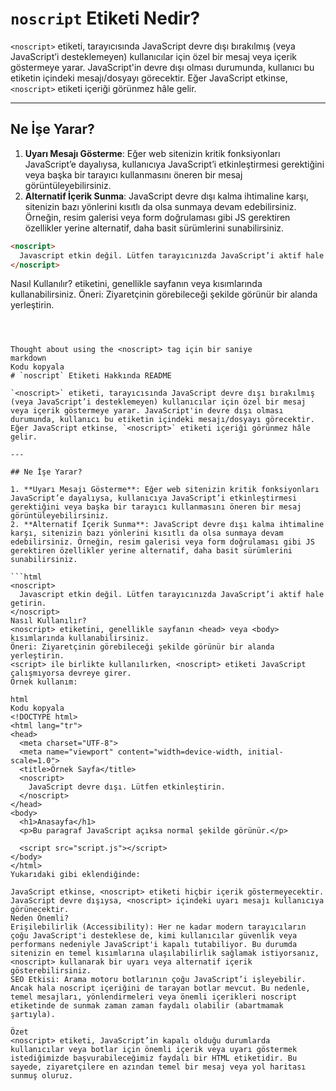 # `noscript` Etiketi Nedir?

`<noscript>` etiketi, tarayıcısında JavaScript devre dışı bırakılmış (veya JavaScript’i desteklemeyen) kullanıcılar için özel bir mesaj veya içerik göstermeye yarar. JavaScript'in devre dışı olması durumunda, kullanıcı bu etiketin içindeki mesajı/dosyayı görecektir. Eğer JavaScript etkinse, `<noscript>` etiketi içeriği görünmez hâle gelir.

---

## Ne İşe Yarar?

1. **Uyarı Mesajı Gösterme**: Eğer web sitenizin kritik fonksiyonları JavaScript’e dayalıysa, kullanıcıya JavaScript’i etkinleştirmesi gerektiğini veya başka bir tarayıcı kullanmasını öneren bir mesaj görüntüleyebilirsiniz.
2. **Alternatif İçerik Sunma**: JavaScript devre dışı kalma ihtimaline karşı, sitenizin bazı yönlerini kısıtlı da olsa sunmaya devam edebilirsiniz. Örneğin, resim galerisi veya form doğrulaması gibi JS gerektiren özellikler yerine alternatif, daha basit sürümlerini sunabilirsiniz.

```html
<noscript>
  Javascript etkin değil. Lütfen tarayıcınızda JavaScript’i aktif hale getirin.
</noscript>

```

Nasıl Kullanılır?
<noscript> etiketini, genellikle sayfanın <head> veya <body> kısımlarında kullanabilirsiniz.
Öneri: Ziyaretçinin görebileceği şekilde görünür bir alanda yerleştirin.
<script> ile birlikte kullanılırken, <noscript> etiketi JavaScript çalışmıyorsa devreye girer.

Örnek kullanım:

```html
<!DOCTYPE html>
<html lang="tr">
<head>
  <meta charset="UTF-8">
  <meta name="viewport" content="width=device-width, initial-scale=1.0">
  <title>Örnek Sayfa</title>
  <noscript>
    JavaScript devre dışı. Lütfen etkinleştirin.
  </noscript>
</head>
<body>
  <h1>Anasayfa</h1>
  <p>Bu paragraf JavaScript açıksa normal şekilde görünür.</p>

  <script src="script.js"></script>
</body>
</html>

```



Thought about using the <noscript> tag için bir saniye
markdown
Kodu kopyala
# `noscript` Etiketi Hakkında README

`<noscript>` etiketi, tarayıcısında JavaScript devre dışı bırakılmış (veya JavaScript’i desteklemeyen) kullanıcılar için özel bir mesaj veya içerik göstermeye yarar. JavaScript'in devre dışı olması durumunda, kullanıcı bu etiketin içindeki mesajı/dosyayı görecektir. Eğer JavaScript etkinse, `<noscript>` etiketi içeriği görünmez hâle gelir.

---

## Ne İşe Yarar?

1. **Uyarı Mesajı Gösterme**: Eğer web sitenizin kritik fonksiyonları JavaScript’e dayalıysa, kullanıcıya JavaScript’i etkinleştirmesi gerektiğini veya başka bir tarayıcı kullanmasını öneren bir mesaj görüntüleyebilirsiniz.
2. **Alternatif İçerik Sunma**: JavaScript devre dışı kalma ihtimaline karşı, sitenizin bazı yönlerini kısıtlı da olsa sunmaya devam edebilirsiniz. Örneğin, resim galerisi veya form doğrulaması gibi JS gerektiren özellikler yerine alternatif, daha basit sürümlerini sunabilirsiniz.

```html
<noscript>
  Javascript etkin değil. Lütfen tarayıcınızda JavaScript’i aktif hale getirin.
</noscript>
Nasıl Kullanılır?
<noscript> etiketini, genellikle sayfanın <head> veya <body> kısımlarında kullanabilirsiniz.
Öneri: Ziyaretçinin görebileceği şekilde görünür bir alanda yerleştirin.
<script> ile birlikte kullanılırken, <noscript> etiketi JavaScript çalışmıyorsa devreye girer.
Örnek kullanım:

html
Kodu kopyala
<!DOCTYPE html>
<html lang="tr">
<head>
  <meta charset="UTF-8">
  <meta name="viewport" content="width=device-width, initial-scale=1.0">
  <title>Örnek Sayfa</title>
  <noscript>
    JavaScript devre dışı. Lütfen etkinleştirin.
  </noscript>
</head>
<body>
  <h1>Anasayfa</h1>
  <p>Bu paragraf JavaScript açıksa normal şekilde görünür.</p>

  <script src="script.js"></script>
</body>
</html>
Yukarıdaki gibi eklendiğinde:

JavaScript etkinse, <noscript> etiketi hiçbir içerik göstermeyecektir.
JavaScript devre dışıysa, <noscript> içindeki uyarı mesajı kullanıcıya görünecektir.
Neden Önemli?
Erişilebilirlik (Accessibility): Her ne kadar modern tarayıcıların çoğu JavaScript'i desteklese de, kimi kullanıcılar güvenlik veya performans nedeniyle JavaScript'i kapalı tutabiliyor. Bu durumda sitenizin en temel kısımlarına ulaşılabilirlik sağlamak istiyorsanız, <noscript> kullanarak bir uyarı veya alternatif içerik gösterebilirsiniz.
SEO Etkisi: Arama motoru botlarının çoğu JavaScript’i işleyebilir. Ancak hala noscript içeriğini de tarayan botlar mevcut. Bu nedenle, temel mesajları, yönlendirmeleri veya önemli içerikleri noscript etiketinde de sunmak zaman zaman faydalı olabilir (abartmamak şartıyla).

Özet
<noscript> etiketi, JavaScript’in kapalı olduğu durumlarda kullanıcılar veya botlar için önemli içerik veya uyarı göstermek istediğimizde başvurabileceğimiz faydalı bir HTML etiketidir. Bu sayede, ziyaretçilere en azından temel bir mesaj veya yol haritası sunmuş oluruz.